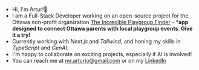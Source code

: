 - Hi, I'm Artur!👋
- I am a Full-Stack Developer working on an open-source project for the Ottawa non-profit organization [The Incredible Playgroup Finder](https://www.incredibleplaygroupfinder.ca/en) - ***app designed to connect Ottawa parents with local playgroup events. Give it a try!**<br>
- Currently working with *Next.js* and *Tailwind*, and honing my skills in *TypeScript* and *GenAI*. 
- I'm happy to collaborate on exciting projects, especially if AI is involved!
- You can reach me at [mr.arturio@gmail.com](mr.arturio@gmail.com) or on my [LinkedIn](https://www.linkedin.com/in/arturtereshchenko/) <br>

<!--
**mr-Arturio/mr-Arturio** is a ✨ _special_ ✨ repository because its `README.md` (this file) appears on your GitHub profile.

Here are some ideas to get you started:

- 🔭 I’m currently working on ...
- 🌱 I’m currently learning ...
- 👯 I’m looking to collaborate on ...
- 🤔 I’m looking for help with ...
- 💬 Ask me about ...
- 📫 How to reach me: ...
- 😄 Pronouns: ...
- ⚡ Fun fact: ...
-->
